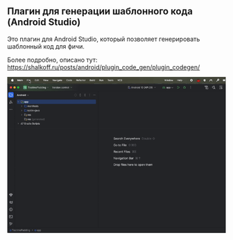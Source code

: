 ﻿## Плагин для генерации шаблонного кода (Android Studio)

Это плагин для Android Studio, который позволяет генерировать шаблонный код для фичи.

Более подробно, описано тут:
https://shalkoff.ru/posts/android/plugin_code_gen/plugin_codegen/

![img](img/main.gif)